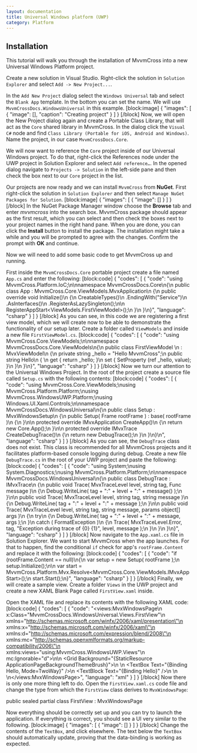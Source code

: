 ```yaml
---
layout: documentation
title: Universal Windows platform (UWP)
category: Platform
---
```

## Installation
This tutorial will walk you through the installation of MvvmCross into a new Universal Windows Platform project.

Create a new solution in Visual Studio. Right-click the solution in `Solution Explorer` and select `Add -> New Project...`.

In the `Add New Project` dialog select the `Windows Universal` tab and select the `Blank App` template. In the bottom you can set the name. We will use `MvvmCrossDocs.WindowsUniversal` in this example.
[block:image]
{
  "images": [
    {
      "image": [],
      "caption": "Creating project"
    }
  ]
}
[/block]
Now, we will open the New Project dialog again and create a Portable Class Library, that will act as the `Core` shared library in MvvmCross. In the dialog click the `Visual C#` node and find `Class Library (Portable for iOS, Android and Windows)`. Name the project, in our case `MvvmCrossDocs.Core`.

We will now want to reference the `Core` project inside of our Universal Windows project. To do that, right-click the References node under the UWP project in Solution Explorer and select `Add reference…`. In the opened dialog navigate to `Projects -> Solution` in the left-side pane and then check the box next to our `Core` project in the list.

Our projects are now ready and we can install `MvvmCross` from **NuGet**. First right-click the solution in `Solution Explorer` and then select `Manage NuGet Packages for Solution`.
[block:image]
{
  "images": [
    {
      "image": []
    }
  ]
}
[/block]
In the NuGet Package Manager window choose the **Browse** tab and enter *mvvmcross* into the search box. MvvmCross package should appear as the first result, which you can select and then check the boxes next to your project names in the right hand pane. When you are done, you can click the **Install** button to install the package. The installation might take a while and you will be prompted to agree with the changes. Confirm the prompt with **OK** and continue.

Now we will need to add some basic code to get MvvmCross up and running.

First inside the `MvvmCrossDocs.Core` portable project create a file named `App.cs` and enter the following:
[block:code]
{
  "codes": [
    {
      "code": "using MvvmCross.Platform.IoC;\n\nnamespace MvvmCrossDocs.Core\n{\n    public class App : MvvmCross.Core.ViewModels.MvxApplication\n    {\n        public override void Initialize()\n        {\n            CreatableTypes()\n                .EndingWith(\"Service\")\n                .AsInterfaces()\n                .RegisterAsLazySingleton();\n\n            RegisterAppStart<ViewModels.FirstViewModel>();\n        }\n    }\n}",
      "language": "csharp"
    }
  ]
}
[/block]
As you can see, in this code we are registering a first view model, which we will create now to be able to demonstrate the functionality of our setup later. Create a folder called `ViewModels` and inside a new file `FirstViewModel.cs`.
[block:code]
{
  "codes": [
    {
      "code": "using MvvmCross.Core.ViewModels;\n\nnamespace MvvmCrossDocs.Core.ViewModels\n{\n    public class FirstViewModel \n        : MvxViewModel\n    {\n        private string _hello = \"Hello MvvmCross\";\n        public string Hello\n        { \n            get { return _hello; }\n            set { SetProperty (ref _hello, value); }\n        }\n    }\n}",
      "language": "csharp"
    }
  ]
}
[/block]
Now we turn our attention to the Universal Windows Project. In the root of the project create a source file called `Setup.cs` with the following contents:
[block:code]
{
  "codes": [
    {
      "code": "using MvvmCross.Core.ViewModels;\nusing MvvmCross.Platform.Platform;\nusing MvvmCross.WindowsUWP.Platform;\nusing Windows.UI.Xaml.Controls;\n\nnamespace MvvmCrossDocs.WindowsUniversal\n{\n    public class Setup : MvxWindowsSetup\n    {\n        public Setup( Frame rootFrame ) : base( rootFrame )\n        {\n        }\n\n        protected override IMvxApplication CreateApp()\n        {\n            return new Core.App();\n        }\n\n        protected override IMvxTrace CreateDebugTrace()\n        {\n            return new DebugTrace();\n        }\n    }\n}\n",
      "language": "csharp"
    }
  ]
}
[/block]
As you can see, the `DebugTrace` class does not exist. This class is recommended for all MvvmCross projects and it facilitates platform-based console logging during debug. Create a new file `DebugTrace.cs` in the root of your UWP project and paste the following:
[block:code]
{
  "codes": [
    {
      "code": "using System;\nusing System.Diagnostics;\nusing MvvmCross.Platform.Platform;\n\nnamespace MvvmCrossDocs.WindowsUniversal\n{\n    public class DebugTrace : IMvxTrace\n    {\n        public void Trace( MvxTraceLevel level, string tag, Func<string> message )\n        {\n            Debug.WriteLine( tag + \":\" + level + \":\" + message() );\n        }\n\n        public void Trace( MvxTraceLevel level, string tag, string message )\n        {\n            Debug.WriteLine( tag + \":\" + level + \":\" + message );\n        }\n\n        public void Trace( MvxTraceLevel level, string tag, string message, params object[] args )\n        {\n            try\n            {\n                Debug.WriteLine( tag + \":\" + level + \":\" + message, args );\n            }\n            catch ( FormatException )\n            {\n                Trace( MvxTraceLevel.Error, tag, \"Exception during trace of {0} {1}\", level, message );\n            }\n        }\n    }\n}",
      "language": "csharp"
    }
  ]
}
[/block]
Now navigate to the `App.xaml.cs` file in Solution Explorer. We want to start MvvmCross when the app launches. For that to happen, find the conditional `if` check for app's `rootFrame.Content` and replace it with the following:
[block:code]
{
  "codes": [
    {
      "code": "if (rootFrame.Content == null)\n{\n    var setup = new Setup( rootFrame );\n    setup.Initialize();\n\n    var start = MvvmCross.Platform.Mvx.Resolve<MvvmCross.Core.ViewModels.IMvxAppStart>();\n    start.Start();\n}",
      "language": "csharp"
    }
  ]
}
[/block]
Finally, we will create a sample view. Create a folder `Views` in the UWP project and create a new XAML Blank Page called `FirstView.xaml` inside.

Open the XAML file and replace its contents with the following XAML code:
[block:code]
{
  "codes": [
    {
      "code": "<views:MvxWindowsPage\n    x:Class=\"MvvmCrossDocs.WindowsUniversal.Views.FirstView\"\n    xmlns=\"http://schemas.microsoft.com/winfx/2006/xaml/presentation\"\n    xmlns:x=\"http://schemas.microsoft.com/winfx/2006/xaml\"\n    xmlns:d=\"http://schemas.microsoft.com/expression/blend/2008\"\n    xmlns:mc=\"http://schemas.openxmlformats.org/markup-compatibility/2006\"\n    xmlns:views=\"using:MvvmCross.WindowsUWP.Views\"\n    mc:Ignorable=\"d\">\n\n    <Grid Background=\"{StaticResource ApplicationPageBackgroundThemeBrush}\">\n        <StackPanel>\n            <TextBox Text=\"{Binding Hello, Mode=TwoWay}\" />\n            <TextBlock Text=\"{Binding Hello}\" />\n        </StackPanel>\n    </Grid>\n</views:MvxWindowsPage>",
      "language": "xml"
    }
  ]
}
[/block]
Now there is only one more thing left to do. Open the `FirstView.xaml.cs` code file and change the type from which the `FirstView` class derives to `MvxWindowsPage`:

public sealed partial class FirstView : MvxWindowsPage

Now everything should be correctly set up and you can try to launch the application. If everything is correct, you should see a UI very similar to the following.
[block:image]
{
  "images": [
    {
      "image": []
    }
  ]
}
[/block]
Change the contents of the `TextBox`, and click elsewhere. The text below the `TextBox` should automatically update, proving that the data-binding is working as expected.